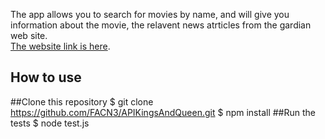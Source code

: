 The app allows you to search for movies by name, and will give you information about the movie, the relavent 
news atrticles from the gardian web site.<br>
[The website link is here](https://facn3.github.io/APIKingsAndQueen/).


## How to use

##Clone this repository
$ git clone https://github.com/FACN3/APIKingsAndQueen.git
$ npm install
 ##Run the tests
$ node test.js
